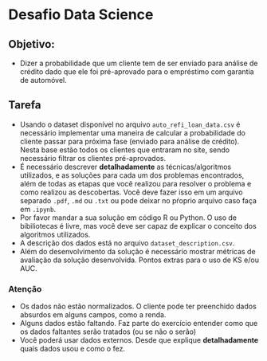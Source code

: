 # Desafio Data Science

## Objetivo:
 - Dizer a probabilidade que um cliente tem de ser enviado para análise de crédito dado que ele foi pré-aprovado para o empréstimo com garantia de automóvel.

## Tarefa
 - Usando o dataset disponível no arquivo `auto_refi_loan_data.csv` é necessário implementar uma maneira de calcular a probabilidade do cliente passar para próxima fase (enviado para análise de crédito).
 Nesta base estão todos os clientes que entraram no site, sendo necessário filtrar os clientes pré-aprovados.
 - É necessário descrever **detalhadamente** as técnicas/algoritmos utilizados, e as soluções para cada um dos problemas encontrados, além de todas as etapas que você realizou para resolver o problema e como realizou as descobertas. Você deve fazer isso em um arquivo separado `.pdf`, `.md` ou `.txt` ou pode deixar no pŕoprio arquivo caso faça em `.ipynb`.
 - Por favor mandar a sua solução em código R ou Python. O uso de bibiliotecas é livre, mas você deve ser capaz de explicar o conceito dos algoritmos utilizados.
 - A descrição dos dados está no arquivo `dataset_description.csv`.
 - Além do desenvolvimento da solução é necessário mostrar métricas de avaliação da solução desenvolvida. Pontos extras para o uso de KS e/ou AUC.

### Atenção
 - Os dados não estão normalizados. O cliente pode ter preenchido dados absurdos em alguns campos, como a renda.
 - Alguns dados estão faltando. Faz parte do exercício entender como que os dados faltantes serão tratados (ou se não o serão)
 - Você poderá usar dados externos. Desde que explique **detalhadamente** quais dados usou e como o fez.
